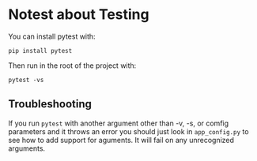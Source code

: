 # Notest about Testing

You can install pytest with:

    pip install pytest

Then run in the root of the project with:

    pytest -vs

## Troubleshooting

If you run `pytest` with another argument other than -v, -s, or comfig parameters and it throws an error you should just look in `app_config.py` to see how to add support for aguments. It will fail on any unrecognized arguments.
